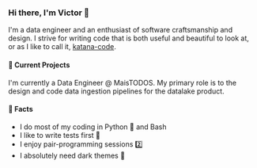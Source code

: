 ### Hi there, I'm Victor 👋

I'm a data engineer and an enthusiast of software craftsmanship and design. I strive for writing code that is both useful and beautiful to look at, or as I like to call it, <a href="https://victorvalentee.github.io/#katana-code-principles" target="_blank">katana-code</a>.


#### :telescope: Current Projects
I'm currently a Data Engineer @ MaisTODOS. My primary role is to the design and code data ingestion pipelines for the datalake product.


#### :newspaper: Facts
- I do most of my coding in Python :snake: and Bash
- I like to write tests first :test_tube:
- I enjoy pair-programming sessions :two:
- I absolutely need dark themes :goggles:
